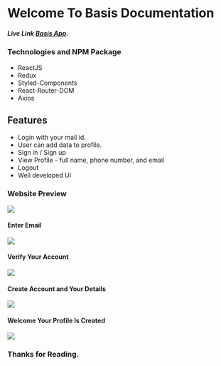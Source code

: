 # Welcome To Basis Documentation

##### Live Link [Basis App](https://competent-curran-9f0b5a.netlify.app/).


### Technologies and NPM Package

- ReactJS
- Redux
- Styled-Components
- React-Router-DOM
- Axios


## Features

- Login with your mail id.
- User can add data to profile.
- Sign in / Sign up
- View Profile - full name, phone number, and email
- Logout
- Well developed UI


### Website Preview
![](https://i.ibb.co/FKhS7hZ/Screenshot-4.png)

#### Enter Email
![](https://i.ibb.co/FKhS7hZ/Screenshot-4.png)

#### Verify Your Account
![](https://i.ibb.co/RHQXPZm/Screenshot-6.png)

#### Create Account and Your Details
![](https://i.ibb.co/QK9kQCd/Screenshot-9.png)

#### Welcome Your Profile Is Created
![](https://i.ibb.co/2dnjzdD/Screenshot-10.png)
### Thanks for Reading.